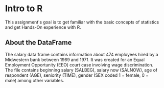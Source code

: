 # Intro to R
This assignment's goal is to get familiar with the basic concepts of statistics and get Hands-On experience with R. 

## About the DataFrame
The salary data frame contains information about 474 employees hired by a Midwestern bank between 1969 and 1971. It was created for an Equal Employment Opportunity (EEO) court case involving wage discrimination. The file contains beginning salary (SALBEG), salary now (SALNOW), age of respondent (AGE), seniority (TIME), gender (SEX coded 1 = female, 0 = male) among other variables.
